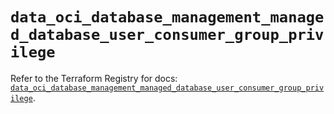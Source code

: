 # `data_oci_database_management_managed_database_user_consumer_group_privilege`

Refer to the Terraform Registry for docs: [`data_oci_database_management_managed_database_user_consumer_group_privilege`](https://registry.terraform.io/providers/oracle/oci/6.18.0/docs/data-sources/database_management_managed_database_user_consumer_group_privilege).
